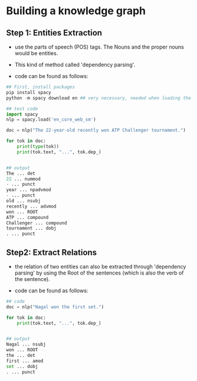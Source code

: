 # Building a knowledge graph

## Step 1: Entities Extraction

*  use the parts of speech (POS) tags. The Nouns and the proper nouns would be entities.

* This kind of method  called 'dependency parsing'.

* code can be found as follows:
```python
## First, install packages
pip install spacy
python -m spacy download en ## very necessary, needed when loading the data.

## test code
import spacy
nlp = spacy.load('en_core_web_sm')

doc = nlp("The 22-year-old recently won ATP Challenger tournament.")

for tok in doc:
    print(type(tok))
    print(tok.text, "...", tok.dep_)


## output
The ... det
22 ... nummod
- ... punct
year ... npadvmod
- ... punct
old ... nsubj
recently ... advmod
won ... ROOT
ATP ... compound
Challenger ... compound
tournament ... dobj
. ... punct
```


## Step2: Extract Relations

* the relation of two entities can also be extracted through 'dependency parsing' by using the Root of the sentences (which is also the verb of the sentence).

* code can be found as follows:
```python
## code
doc = nlp("Nagal won the first set.")

for tok in doc:
    print(tok.text, "...", tok.dep_)


## output
Nagal ... nsubj
won ... ROOT
the ... det
first ... amod
set ... dobj
. ... punct

```




